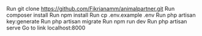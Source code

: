 Run git clone https://github.com/Fikrianamm/animalpartner.git
Run composer install
Run npm install
Run cp .env.example .env
Run php artisan key:generate
Run php artisan migrate
Run npm run dev
Run php artisan serve
Go to link localhost:8000

